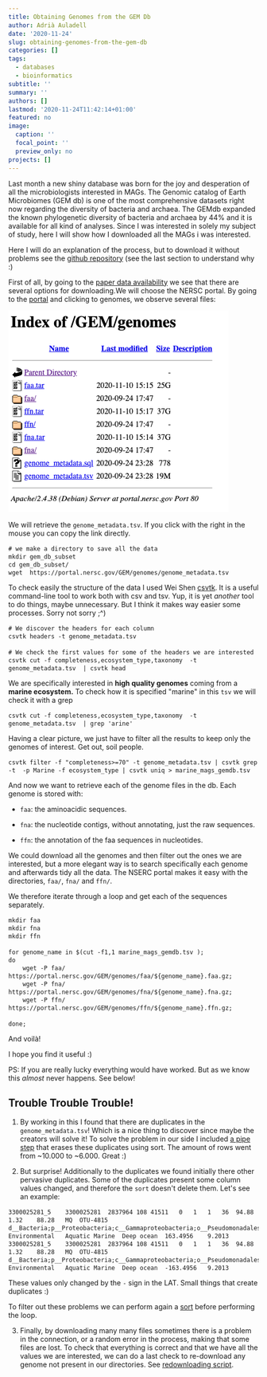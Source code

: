 ```yaml
---
title: Obtaining Genomes from the GEM Db
author: Adrià Auladell
date: '2020-11-24'
slug: obtaining-genomes-from-the-gem-db
categories: []
tags:
  - databases
  - bioinformatics
subtitle: ''
summary: ''
authors: []
lastmod: '2020-11-24T11:42:14+01:00'
featured: no
image:
  caption: ''
  focal_point: ''
  preview_only: no
projects: []
---
```


Last month a new shiny database was born for the joy and desperation of all the microbiologists interested in MAGs. The Genomic catalog of Earth Microbiomes (GEM db) is one of the most comprehensive datasets right now regarding the diversity of bacteria and archaea. The GEMdb expanded the known phylogenetic diversity of bacteria and archaea by 44% and it is available for all kind of analyses. Since I was interested in solely my subject of study, here I will show how I downloaded all the MAGs i was interested.

Here I will do an explanation of the process, but to download it without problems see the  [github repository](https://github.com/adriaaula/download_GEMdb) (see the last section to understand why :)

First of all, by going to the [paper data availability](https://www.nature.com/articles/s41587-020-0718-6#data-availability) we see that there are several options for downloading.We will choose the NERSC portal. By going to the [portal](https://portal.nersc.gov/GEM) and clicking to genomes, we observe several files:

![nserc\_dir](./nserc_dir.png)

We will retrieve the `genome_metadata.tsv`. If you click with the right in the mouse you can copy the link directly.

    # we make a directory to save all the data
    mkdir gem_db_subset
    cd gem_db_subset/
    wget  https://portal.nersc.gov/GEM/genomes/genome_metadata.tsv

To check easily the structure of the data I used Wei Shen [csvtk](https://github.com/shenwei356/csvtk). It is a useful command-line tool to work both with csv and tsv. Yup, it is yet *another* tool to do things, maybe unnecessary. But I think it makes way easier some processes. Sorry not sorry ;^)

    # We discover the headers for each column
    csvtk headers -t genome_metadata.tsv

    # We check the first values for some of the headers we are interested
    csvtk cut -f completeness,ecosystem_type,taxonomy  -t genome_metadata.tsv  | csvtk head

We are specifically interested in **high quality genomes** coming from a **marine ecosystem.** To check how it is specified "marine" in this `tsv` we will check it with a grep

    csvtk cut -f completeness,ecosystem_type,taxonomy  -t genome_metadata.tsv  | grep 'arine'

Having a clear picture, we just have to filter all the results to keep only the genomes of interest. Get out, soil people.

    csvtk filter -f "completeness>=70" -t genome_metadata.tsv | csvtk grep -t  -p Marine -f ecosystem_type | csvtk uniq > marine_mags_gemdb.tsv

And now we want to retrieve each of the genome files in the db. Each genome is stored with:

-   `faa`: the aminoacidic sequences.

-   `fna`: the nucleotide contigs, without annotating, just the raw sequences.

-   `ffn`: the annotation of the faa sequences in nucleotides.

We could download all the genomes and then filter out the ones we are interested, but a more elegant way is to search specifically each genome and afterwards tidy all the data. The NSERC portal makes it easy with the directories, `faa/`, `fna/` and `ffn/`.

We therefore iterate through a loop and get each of the sequences separately.


    mkdir faa
    mkdir fna
    mkdir ffn
    
    for genome_name in $(cut -f1,1 marine_mags_gemdb.tsv );
    do
        wget -P faa/ https://portal.nersc.gov/GEM/genomes/faa/${genome_name}.faa.gz;
        wget -P fna/ https://portal.nersc.gov/GEM/genomes/fna/${genome_name}.fna.gz;
        wget -P ffn/ https://portal.nersc.gov/GEM/genomes/ffn/${genome_name}.ffn.gz;

    done;


And voilà!

I hope you find it useful :)

PS: If you are really lucky everything would have worked. But as we know this *almost* never happens. See below! 


## Trouble Trouble Trouble! 


1. By working in this I found that there are duplicates in the `genome_metadata.tsv`! Which is a nice thing to discover since maybe the creators will solve it! To solve the problem in our side I included [a pipe step](https://github.com/adriaaula/download_GEMdb/blob/4ad3af0ac3bc712a7d045e36fc0333d9ea962d5b/parsing_genomes.sh#L15) that erases these duplicates using sort. The amount of rows went from ~10.000 to ~6.000. Great :) 

2. But surprise! Additionally to the duplicates we found initially there other pervasive duplicates. Some of the duplicates present some column values changed, and therefore the `sort` doesn't delete them. Let's see an example: 

```
3300025281_5	3300025281	2837964	108	41511	0	1	1	36	94.88	1.32	88.28	MQ	OTU-4815	d__Bacteria;p__Proteobacteria;c__Gammaproteobacteria;o__Pseudomonadales;f__Pseudohongiellaceae;g__UBA5109;s__GCA_002414385.1	Environmental	Aquatic	Marine	Deep ocean	163.4956	9.2013
3300025281_5	3300025281	2837964	108	41511	0	1	1	36	94.88	1.32	88.28	MQ	OTU-4815	d__Bacteria;p__Proteobacteria;c__Gammaproteobacteria;o__Pseudomonadales;f__Pseudohongiellaceae;g__UBA5109;s__GCA_002414385.1	Environmental	Aquatic	Marine	Deep ocean	-163.4956	9.2013
```

These values only changed by the `-` sign in the LAT. Small things that create duplicates :) 

To filter out these problems we can perform again a [sort](https://github.com/adriaaula/download_GEMdb/blob/4ad3af0ac3bc712a7d045e36fc0333d9ea962d5b/parsing_genomes.sh#L23) before performing the loop. 

3. Finally, by downloading many many files sometimes there is a problem in the connection, or a random error in the process, making that some files are lost. To check that everything is correct and that we have all the values we are interested, we can do a last check to re-download any genome not present in our directories. See [redownloading script](https://github.com/adriaaula/download_GEMdb/blob/main/redownloading_faulty_genomes.sh).  


